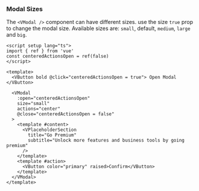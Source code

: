 ### Modal Sizes

The `<VModal />` component can have different sizes. use the size `true`
prop to change the modal size. Available sizes are: `small`, default,
`medium`, `large` and `big`.

<!--code-->

```vue
<script setup lang="ts">
import { ref } from 'vue'
const centeredActionsOpen = ref(false)
</script>

<template>
  <VButton bold @click="centeredActionsOpen = true"> Open Modal </VButton>

  <VModal
    :open="centeredActionsOpen"
    size="small"
    actions="center"
    @close="centeredActionsOpen = false"
  >
    <template #content>
      <VPlaceholderSection
        title="Go Premium"
        subtitle="Unlock more features and business tools by going premium"
      />
    </template>
    <template #action>
      <VButton color="primary" raised>Confirm</VButton>
    </template>
  </VModal>
</template>
```

<!--/code-->
